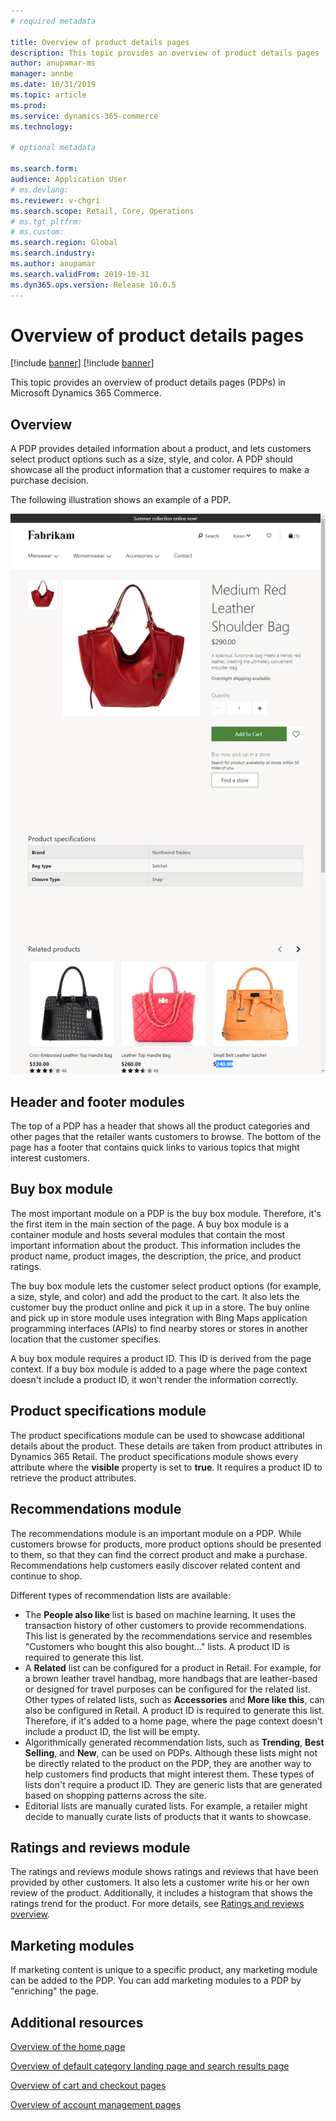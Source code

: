 ```yaml
---
# required metadata

title: Overview of product details pages
description: This topic provides an overview of product details pages (PDPs) in Microsoft Dynamics 365 Commerce.
author: anupamar-ms
manager: annbe
ms.date: 10/31/2019
ms.topic: article
ms.prod: 
ms.service: dynamics-365-commerce
ms.technology: 

# optional metadata

ms.search.form:  
audience: Application User
# ms.devlang: 
ms.reviewer: v-chgri
ms.search.scope: Retail, Core, Operations
# ms.tgt_pltfrm: 
# ms.custom: 
ms.search.region: Global
ms.search.industry: 
ms.author: anupamar
ms.search.validFrom: 2019-10-31
ms.dyn365.ops.version: Release 10.0.5
---
```


# Overview of product details pages

[!include [banner](includes/preview-banner.md)]
[!include [banner](includes/banner.md)]

This topic provides an overview of product details pages (PDPs) in Microsoft Dynamics 365 Commerce.

## Overview

A PDP provides detailed information about a product, and lets customers select product options such as a size, style, and color. A PDP should showcase all the product information that a customer requires to make a purchase decision.

The following illustration shows an example of a PDP.

![Example of a product details page](./media/pdp.PNG)

## Header and footer modules

The top of a PDP has a header that shows all the product categories and other pages that the retailer wants customers to browse. The bottom of the page has a footer that contains quick links to various topics that might interest customers.

## Buy box module

The most important module on a PDP is the buy box module. Therefore, it's the first item in the main section of the page. A buy box module is a container module and hosts several modules that contain the most important information about the product. This information includes the product name, product images, the description, the price, and product ratings.

The buy box module lets the customer select product options (for example, a size, style, and color) and add the product to the cart. It also lets the customer buy the product online and pick it up in a store. The buy online and pick up in store module uses integration with Bing Maps application programming interfaces (APIs) to find nearby stores or stores in another location that the customer specifies.

A buy box module requires a product ID. This ID is derived from the page context. If a buy box module is added to a page where the page context doesn't include a product ID, it won't render the information correctly.

## Product specifications module

The product specifications module can be used to showcase additional details about the product. These details are taken from product attributes in Dynamics 365 Retail. The product specifications module shows every attribute where the **visible** property is set to **true**. It requires a product ID to retrieve the product attributes.

## Recommendations module

The recommendations module is an important module on a PDP. While customers browse for products, more product options should be presented to them, so that they can find the correct product and make a purchase. Recommendations help customers easily discover related content and continue to shop.

Different types of recommendation lists are available:

- The **People also like** list is based on machine learning. It uses the transaction history of other customers to provide recommendations. This list is generated by the recommendations service and resembles "Customers who bought this also bought..." lists. A product ID is required to generate this list.
- A **Related** list can be configured for a product in Retail. For example, for a brown leather travel handbag, more handbags that are leather-based or designed for travel purposes can be configured for the related list. Other types of related lists, such as **Accessories** and **More like this**, can also be configured in Retail. A product ID is required to generate this list. Therefore, if it's added to a home page, where the page context doesn't include a product ID, the list will be empty.
- Algorithmically generated recommendation lists, such as **Trending**, **Best Selling**, and **New**, can be used on PDPs. Although these lists might not be directly related to the product on the PDP, they are another way to help customers find products that might interest them. These types of lists don't require a product ID. They are generic lists that are generated based on shopping patterns across the site.
- Editorial lists are manually curated lists. For example, a retailer might decide to manually curate lists of products that it wants to showcase.

## Ratings and reviews module

The ratings and reviews module shows ratings and reviews that have been provided by other customers. It also lets a customer write his or her own review of the product. Additionally, it includes a histogram that shows the ratings trend for the product. For more details, see [Ratings and reviews overview](ratings-reviews-overview.md).

## Marketing modules

If marketing content is unique to a specific product, any marketing module can be added to the PDP. You can add marketing modules to a PDP by "enriching" the page. 

## Additional resources

[Overview of the home page](quick-tour-home-page.md)

[Overview of default category landing page and search results page](category-search-page-overview.md)

[Overview of cart and checkout pages](quick-tour-cart-checkout.md)

[Overview of account management pages](quick-tour-account-management.md)
